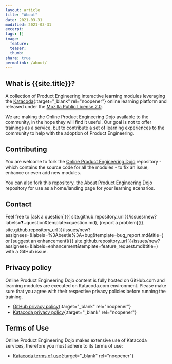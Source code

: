 ```yaml
---
layout: article
title: "About"
date: 2021-03-31
modified: 2021-03-31
excerpt:
tags: []
image:
  feature:
  teaser:
  thumb:
share: true
permalink: /about/
---
```


## What is {{site.title}}?

A collection of Product Engineering interactive learning modules leveraging the [Katacoda](https://katacoda.com){:target="_blank" rel="noopener"} online learning platform and released under the [Mozilla Public License 2.0](https://github.com/dxc-technology/online-pe-dojo/blob/main/LICENSE).

We are making the Online Product Engineering Dojo available to the community, in the hope
they will find it useful. Our goal is not to offer trainings as a service, but to contribute a set of learning experiences to the community to help with the adoption of Product Engineering.

## Contributing

You are welcome to fork the [Online Product Engineering Dojo](https://github.com/dxc-technology/online-pe-dojo) repository - which contains the source code for all the modules - to fix an issue, enhance or even add new modules.

You can also fork this repository, the [About Product Engineering Dojo](https://github.com/dxc-technology/about-devops-dojo) repository for use as a home/landing page for your learning scenarios.

## Contact

Feel free to [ask a question]({{ site.github.repository_url }}/issues/new?labels=❓+question&template=question.md), [report a problem]({{ site.github.repository_url }}/issues/new?assignees=&labels=%3Abeetle%3A+bug&template=bug_report.md&title=) or [suggest an enhancement]({{ site.github.repository_url }}/issues/new?assignees=&labels=enhancement&template=feature_request.md&title=) with a GitHub issue.

## Privacy policy

Online Product Engineering Dojo content is fully hosted on GitHub.com and learning modules are executed on Katacoda.com environment. Please make sure that you agree with their respective privacy policies before running the training.

- [GitHub privacy policy](https://help.github.com/en/articles/github-privacy-statement){:target="_blank" rel="noopener"}
- [Katacoda privacy policy](https://www.katacoda.com/privacy){:target="_blank" rel="noopener"}

## Terms of Use

Online Product Engineering Dojo makes extensive use of Katacoda services, therefore you must
adhere to its terms of use:

- [Katacoda terms of use](https://www.katacoda.com/terms){:target="_blank" rel="noopener"}
